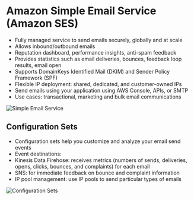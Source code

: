 # Amazon Simple Email Service (Amazon SES)

- Fully managed service to send emails securely, globally and at scale
- Allows inbound/outbound emails
- Reputation dashboard, performance insights, anti-spam feedback
- Provides statistics such as email deliveries, bounces, feedback loop results, email open
- Supports DomainKeys Identified Mail (DKIM) and Sender Policy Framework (SPF)
- Flexible IP deployment: shared, dedicated, and customer-owned IPs
- Send emails using your application using AWS Console, APIs, or SMTP
- Use cases: transactional, marketing and bulk email communications

![Simple Email Service](./ses.png)

## Configuration Sets

- Configuration sets help you customize and analyze your email send events
- Event destinations:
- Kinesis Data Firehose: receives metrics (numbers of sends, deliveries, opens, clicks, bounces, and complaints) for each email
- SNS: for immediate feedback on bounce and complaint information
- IP pool management: use IP pools to send particular types of emails

![Configuration Sets](./configuration_sets.png)
